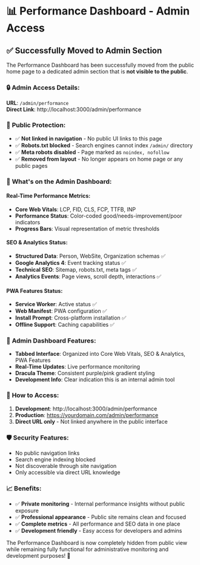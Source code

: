 # 📊 Performance Dashboard - Admin Access

## ✅ Successfully Moved to Admin Section

The Performance Dashboard has been successfully moved from the public home page to a dedicated admin section that is **not visible to the public**.

### 🔒 **Admin Access Details:**

**URL**: `/admin/performance`  
**Direct Link**: http://localhost:3000/admin/performance

### 🚫 **Public Protection:**
- ✅ **Not linked in navigation** - No public UI links to this page
- ✅ **Robots.txt blocked** - Search engines cannot index `/admin/` directory
- ✅ **Meta robots disabled** - Page marked as `noindex, nofollow`
- ✅ **Removed from layout** - No longer appears on home page or any public pages

### 🎯 **What's on the Admin Dashboard:**

#### Real-Time Performance Metrics:
- **Core Web Vitals**: LCP, FID, CLS, FCP, TTFB, INP
- **Performance Status**: Color-coded good/needs-improvement/poor indicators
- **Progress Bars**: Visual representation of metric thresholds

#### SEO & Analytics Status:
- **Structured Data**: Person, WebSite, Organization schemas ✅
- **Google Analytics 4**: Event tracking status ✅
- **Technical SEO**: Sitemap, robots.txt, meta tags ✅
- **Analytics Events**: Page views, scroll depth, interactions ✅

#### PWA Features Status:
- **Service Worker**: Active status ✅
- **Web Manifest**: PWA configuration ✅
- **Install Prompt**: Cross-platform installation ✅
- **Offline Support**: Caching capabilities ✅

### 📱 **Admin Dashboard Features:**
- **Tabbed Interface**: Organized into Core Web Vitals, SEO & Analytics, PWA Features
- **Real-Time Updates**: Live performance monitoring
- **Dracula Theme**: Consistent purple/pink gradient styling
- **Development Info**: Clear indication this is an internal admin tool

### 🔧 **How to Access:**

1. **Development**: http://localhost:3000/admin/performance
2. **Production**: https://yourdomain.com/admin/performance
3. **Direct URL only** - Not linked anywhere in the public interface

### 🛡️ **Security Features:**
- No public navigation links
- Search engine indexing blocked
- Not discoverable through site navigation
- Only accessible via direct URL knowledge

### 📈 **Benefits:**
- ✅ **Private monitoring** - Internal performance insights without public exposure
- ✅ **Professional appearance** - Public site remains clean and focused
- ✅ **Complete metrics** - All performance and SEO data in one place
- ✅ **Development friendly** - Easy access for developers and admins

The Performance Dashboard is now completely hidden from public view while remaining fully functional for administrative monitoring and development purposes! 🚀